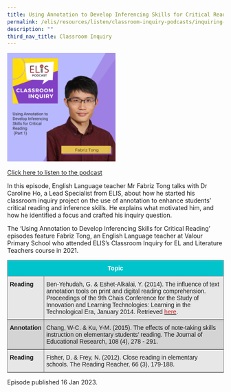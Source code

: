 ```yaml
---
title: Using Annotation to Develop Inferencing Skills for Critical Reading (Part 1)
permalink: /elis/resources/listen/classroom-inquiry-podcasts/inquiring-into-students-critical-reading/
description: ""
third_nav_title: Classroom Inquiry
---
```

<img src="/images/288.png" style="width:50%">

<a href="https://open.spotify.com/episode/4m9igykrlbnvBRGF2LPDxH?si=PEVlW-AVQPGFpBh2nZDRRQ">Click here to listen to the podcast</a>


In this episode, English Language teacher Mr Fabriz Tong talks with Dr Caroline Ho, a Lead Specialist from ELIS, about how he started his classroom inquiry project on the use of annotation to enhance students’ critical reading and inference skills. He explains what motivated him, and how he identified a focus and crafted his inquiry question.

The ‘Using Annotation to Develop Inferencing Skills for Critical Reading’ episodes feature Fabriz Tong, an English Language teacher at Valour Primary School who attended ELIS’s Classroom Inquiry for EL and Literature Teachers course in 2021.

<style type="text/css">
.tg  {border-collapse:collapse;border-spacing:0;}
.tg td{border-color:black;border-style:solid;border-width:1px;font-family:Arial, sans-serif;font-size:14px;
  overflow:hidden;padding:10px 5px;word-break:normal;}
.tg th{border-color:black;border-style:solid;border-width:1px;font-family:Arial, sans-serif;font-size:14px;
  font-weight:normal;overflow:hidden;padding:10px 5px;word-break:normal;}
.tg .tg-gip3{background-color:#E7E7E7;border-color:inherit;text-align:left;vertical-align:top}
.tg .tg-zn76{background-color:#D4D4D4;border-color:inherit;font-weight:bold;text-align:left;vertical-align:top}
.tg .tg-otuj{background-color:#00C4CC;border-color:inherit;color:#FFF;font-weight:bold;text-align:center;vertical-align:middle}
.tg .tg-bhig{background-color:#E7E7E7;border-color:inherit;font-weight:bold;text-align:left;vertical-align:top}
.tg .tg-cekf{background-color:#D4D4D4;border-color:inherit;text-align:left;vertical-align:top}
</style>
<table class="tg">
<thead>
  <tr>
    <th class="tg-otuj" colspan="2"><span style="font-weight:600;color:#FFF;background-color:#00C4CC">Topic</span></th>
  </tr>
</thead>
<tbody>
  <tr>
    <td class="tg-bhig"><span style="font-weight:600">Reading</span></td>
    <td class="tg-gip3">Ben-Yehudah, G. &amp; Eshet-Alkalai, Y. (2014). The influence of text annotation tools on print and digital reading comprehension. Proceedings of the 9th Chais Conference for the Study of Innovation and Learning Technologies: Learning in the Technological Era, January 2014. Retrieved <a href="https://www.researchgate.net/publication/312549391_The_influence_of_text_annotation_tools_on_print_and_digital_reading_comprehension"><span style="color:#CA2126;background-color:transparent">here</span></a>.</td>
  </tr>
  <tr>
    <td class="tg-zn76"><span style="font-weight:600">Annotation</span></td>
    <td class="tg-cekf">Chang, W-C. &amp; Ku, Y-M. (2015). The effects of note-taking skills instruction on elementary students’ reading. The Journal of Educational Research, 108 (4), 278 - 291.</td>
  </tr>
  <tr>
    <td class="tg-bhig"><span style="font-weight:600">Reading</span></td>
    <td class="tg-gip3">Fisher, D. &amp; Frey, N. (2012). Close reading in elementary schools. The Reading Reacher, 66 (3), 179-188.</td>
  </tr>
</tbody>
</table>Episode published 16 Jan 2023.